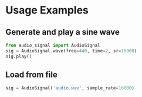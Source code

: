 # Usage Examples

## Generate and play a sine wave

```python
from audio_signal import AudioSignal
sig = AudioSignal.wave(freq=440, time=2, sr=16000)
sig.play()
```

## Load from file

```python
sig = AudioSignal('audio.wav', sample_rate=16000)
```
